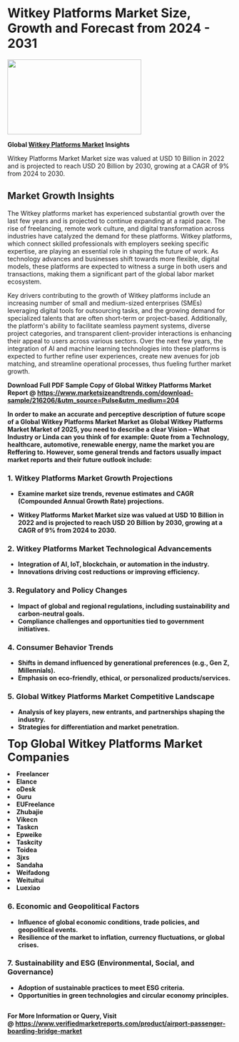 <H1>Witkey Platforms Market Size, Growth and Forecast from 2024 - 2031</H1><img class="aligncenter size-medium wp-image-584254" src="https://thirdeyenews.in/wp-content/uploads/2024/09/Global-Market-Research-300x168.jpeg" alt="" width="300" height="168" /><p><strong>Global&nbsp;<a href="https://www.marketsizeandtrends.com/download-sample/216206/&amp;utm_source=Pulse&amp;utm_medium=204">Witkey Platforms Market</a> Insights</strong></p><p>Witkey Platforms Market Market size was valued at USD 10 Billion in 2022 and is projected to reach USD 20 Billion by 2030, growing at a CAGR of 9% from 2024 to 2030.</p><p><h2>Market Growth Insights</h2> <p>The Witkey platforms market has experienced substantial growth over the last few years and is projected to continue expanding at a rapid pace. The rise of freelancing, remote work culture, and digital transformation across industries have catalyzed the demand for these platforms. Witkey platforms, which connect skilled professionals with employers seeking specific expertise, are playing an essential role in shaping the future of work. As technology advances and businesses shift towards more flexible, digital models, these platforms are expected to witness a surge in both users and transactions, making them a significant part of the global labor market ecosystem.</p> <p><strong></strong></p> <p>Key drivers contributing to the growth of Witkey platforms include an increasing number of small and medium-sized enterprises (SMEs) leveraging digital tools for outsourcing tasks, and the growing demand for specialized talents that are often short-term or project-based. Additionally, the platform's ability to facilitate seamless payment systems, diverse project categories, and transparent client-provider interactions is enhancing their appeal to users across various sectors. Over the next few years, the integration of AI and machine learning technologies into these platforms is expected to further refine user experiences, create new avenues for job matching, and streamline operational processes, thus fueling further market growth.</p> <p><strong></p><p><span class=""><strong>Download Full PDF Sample Copy of Global Witkey Platforms Market Report</strong> @ <a href="https://www.marketsizeandtrends.com/download-sample/216206/&amp;utm_source=Pulse&amp;utm_medium=204" target="_blank">https://www.marketsizeandtrends.com/download-sample/216206/&amp;utm_source=Pulse&amp;utm_medium=204</a></span></p><p>In order to make an accurate and perceptive description of future scope of a Global&nbsp;Witkey Platforms Market Market as Global&nbsp;Witkey Platforms Market Market of 2025, you need to describe a clear Vision &ndash; What Industry or Linda can you think of for example: Quote from a Technology, healthcare, automotive, renewable energy, name the market you are Reffering to. However, some general trends and factors usually impact market reports and their future outlook include:</p><h3>1.&nbsp;<strong>Witkey Platforms Market Growth Projections</strong></h3><ul><li>Examine market size trends, revenue estimates and CAGR (Compounded Annual Growth Rate) projections.</li><li><p>Witkey Platforms Market Market size was valued at USD 10 Billion in 2022 and is projected to reach USD 20 Billion by 2030, growing at a CAGR of 9% from 2024 to 2030.</p></li></ul><h3>2.&nbsp;<strong>Witkey Platforms Market Technological Advancements</strong></h3><ul><li>Integration of AI, IoT, blockchain, or automation in the industry.</li><li>Innovations driving cost reductions or improving efficiency.</li></ul><h3>3.&nbsp;<strong>Regulatory and Policy Changes</strong></h3><ul><li>Impact of global and regional regulations, including sustainability and carbon-neutral goals.</li><li>Compliance challenges and opportunities tied to government initiatives.</li></ul><h3>4.&nbsp;<strong>Consumer Behavior Trends</strong></h3><ul><li>Shifts in demand influenced by generational preferences (e.g., Gen Z, Millennials).</li><li>Emphasis on eco-friendly, ethical, or personalized products/services.</li></ul><h3>5.&nbsp;<strong>Global Witkey Platforms Market Competitive Landscape</strong></h3><ul><li>Analysis of key players, new entrants, and partnerships shaping the industry.</li><li>Strategies for differentiation and market penetration.</li></ul><p data-pm-slice="1 1 []"><span style="color: inherit; font-family: inherit; font-size: 25px;">Top Global Witkey Platforms Market Companies</span></p><div class="" data-test-id=""><p><li>Freelancer</li><li> Elance</li><li> oDesk</li><li> Guru</li><li> EUFreelance</li><li> Zhubajie</li><li> Vikecn</li><li> Taskcn</li><li> Epweike</li><li> Taskcity</li><li> Toidea</li><li> 3jxs</li><li> Sandaha</li><li> Weifadong</li><li> Weituitui</li><li> Luexiao</li></p></div><h3>6.&nbsp;<strong>Economic and Geopolitical Factors</strong></h3><ul><li>Influence of global economic conditions, trade policies, and geopolitical events.</li><li>Resilience of the market to inflation, currency fluctuations, or global crises.</li></ul><h3>7.&nbsp;<strong>Sustainability and ESG (Environmental, Social, and Governance)</strong></h3><ul><li>Adoption of sustainable practices to meet ESG criteria.</li><li>Opportunities in green technologies and circular economy principles.</li></ul><h2><strong style="font-size: 14px;">For More Information or Query, Visit @&nbsp;</strong><a style="background-color: #ffffff; font-size: 14px;" href="https://www.marketsizeandtrends.com/report/witkey-platforms-market/" target="_blank">https://www.verifiedmarketreports.com/product/airport-passenger-boarding-bridge-market</a></h2>
